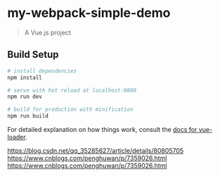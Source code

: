 # my-webpack-simple-demo

> A Vue.js project

## Build Setup

``` bash
# install dependencies
npm install

# serve with hot reload at localhost:8080
npm run dev

# build for production with minification
npm run build
```

For detailed explanation on how things work, consult the [docs for vue-loader](http://vuejs.github.io/vue-loader).

https://blog.csdn.net/qq_35285627/article/details/80805705
https://www.cnblogs.com/penghuwan/p/7359026.html
https://www.cnblogs.com/penghuwan/p/7359026.html
